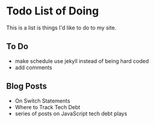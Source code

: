 # Todo List of Doing

This is a list is things I'd like to do to my site.

## To Do

- make schedule use jekyll instead of being hard coded
- add comments

## Blog Posts

- On Switch Statements
- Where to Track Tech Debt
- series of posts on JavaScript tech debt plays
